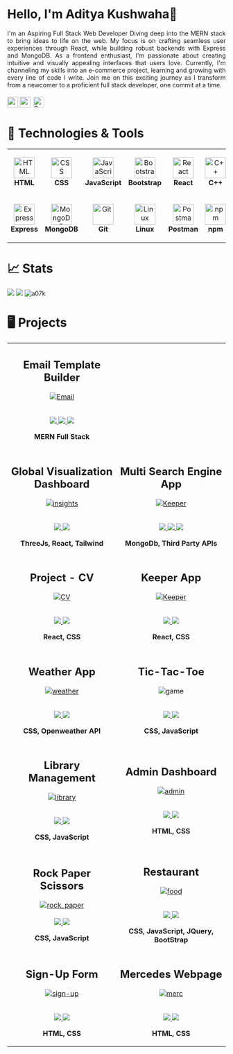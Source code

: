 # Hello, I'm Aditya Kushwaha👋

<div align="justify">
I'm an Aspiring Full Stack Web Developer
Diving deep into the MERN stack to bring ideas to life on the web.
My focus is on crafting seamless user experiences through React,
while building robust backends with Express and MongoDB.
As a frontend enthusiast, I'm passionate about creating
intuitive and visually appealing interfaces that users love.
Currently, I'm channeling my skills into an e-commerce project,
learning and growing with every line of code I write.
Join me on this exciting journey as I transform from a newcomer
to a proficient full stack developer, one commit at a time.
</div>
<br/>
<a href="mailto:kushwaha07adity@gmail.com"><img src="https://img.shields.io/badge/Gmail-D14836?style=for-the-badge&logo=gmail&logoColor=white" height=25></a>
<a href="https://www.linkedin.com/in/a07k"><img src="https://img.shields.io/badge/linkedin-%230077B5.svg?&style=for-the-badge&logo=linkedin&logoColor=white" height=25></a>
<a href="Aditya_Kushwaha_9326696796.pdf" target="_blank">
<img src="https://img.shields.io/badge/Resume-8A2BE2?style=for-the-badge" alt="Resume" style="height: 25px; background: white; padding: 2px; border-radius: 5px;">
</a>

<link rel="stylesheet" type='text/css' href="https://cdn.jsdelivr.net/gh/devicons/devicon@latest/devicon.min.css" />

# 🔧 Technologies & Tools

<table>
  <tr>
    <td align="center" height="108" width="108">
      <img
        src="https://cdn.jsdelivr.net/gh/devicons/devicon@latest/icons/html5/html5-original.svg"
        width="48"
        height="48"
        alt="HTML"
      />
      <br /><strong>HTML</strong>
    </td>
    <td align="center" height="108" width="108">
      <img
        src
="https://cdn.jsdelivr.net/gh/devicons/devicon@latest/icons/css3/css3-original.svg"
        width="48"
        height="48"
        alt="CSS"
      />
      <br /><strong>CSS</strong>
    </td>
    <td align="center" height="108" width="108">
      <img
        src="https://cdn.jsdelivr.net/gh/devicons/devicon@latest/icons/javascript/javascript-plain.svg"
        width="48"
        height="48"
        alt="JavaScript"
      />
      <br /><strong>JavaScript</strong>
    </td>
    <td align="center" height="108" width="108">
      <img
        src="https://cdn.jsdelivr.net/gh/devicons/devicon@latest/icons/bootstrap/bootstrap-original.svg"
        width="48"
        height="48"
        alt="Bootstrap"
      />
      <br /><strong>Bootstrap</strong>
    </td>
    <td align="center" height="108" width="108">
      <img
        src="https://cdn.jsdelivr.net/gh/devicons/devicon/icons/react/react-original.svg"
        width="48"
        height="48"
        alt="React"
      />
      <br /><strong>React</strong>
    </td>
    <td align="center" height="108" width="108">
      <img
        src="https://cdn.jsdelivr.net/gh/devicons/devicon@latest/icons/cplusplus/cplusplus-original.svg"
        width="48"
        height="48"
        alt="C++"
      />
      <br /><strong>C++</strong>
    </td>
    <td align="center" height="108" width="108">
      <img
        src="https://cdn.jsdelivr.net/gh/devicons/devicon@latest/icons/html5/html5-original.svg"
        width="48"
        height="48"
        alt="HTML"
      />
      <br /><strong>HTML</strong>
    </td>
    <td align="center" height="108" width="108">
      <img
        src
="https://cdn.jsdelivr.net/gh/devicons/devicon@latest/icons/css3/css3-original.svg"
        width="48"
        height="48"
        alt="CSS"
      />
      <br /><strong>CSS</strong>
    </td>
    <td align="center" height="108" width="108">
      <img
        src="https://cdn.jsdelivr.net/gh/devicons/devicon@latest/icons/javascript/javascript-plain.svg"
        width="48"
        height="48"
        alt="JavaScript"
      />
      <br /><strong>JavaScript</strong>
    </td>
    <td align="center" height="108" width="108">
      <img
        src="https://cdn.jsdelivr.net/gh/devicons/devicon@latest/icons/bootstrap/bootstrap-original.svg"
        width="48"
        height="48"
        alt="Bootstrap"
      />
      <br /><strong>Bootstrap</strong>
    </td>
    <td align="center" height="108" width="108">
      <img
        src="https://cdn.jsdelivr.net/gh/devicons/devicon/icons/react/react-original.svg"
        width="48"
        height="48"
        alt="React"
      />
      <br /><strong>React</strong>
    </td>
    <td align="center" height="108" width="108">
      <img
        src="https://cdn.jsdelivr.net/gh/devicons/devicon@latest/icons/nodejs/nodejs-original.svg"
        width="48"
        height="48"
        alt="Node"
      />
      <br /><strong>Node</strong>
    </td>
  </tr>
  <tr>
    <td align="center" height="108" width="108">
      <img
        src="https://cdn.jsdelivr.net/gh/devicons/devicon/icons/express/express-original.svg"
        width="48"
        height="48"
        alt="Express"
      />
      <br /><strong>Express</strong>
    </td>
    <td align="center" height="108" width="108">
      <img
        src="https://cdn.jsdelivr.net/gh/devicons/devicon/icons/mongodb/mongodb-original.svg"
        width="48"
        height="48"
        alt="MongoDB"
      />
      <br /><strong>MongoDB</strong>
    </td>
    <td align="center" height="108" width="108">
      <img
        src="https://cdn.jsdelivr.net/gh/devicons/devicon@latest/icons/git/git-original.svg"
        width="48"
        height="48"
        alt="Git"
      />
      <br /><strong>Git</strong>
    </td>
    <td align="center" height="108" width="108">
      <img
        src="https://cdn.jsdelivr.net/gh/devicons/devicon@latest/icons/linux/linux-original.svg"
        width="48"
        height="48"
        alt="Linux"
      />
      <br /><strong>Linux</strong>
    </td>
    <td align="center" height="108" width="108">
      <img
        src="https://cdn.jsdelivr.net/gh/devicons/devicon@latest/icons/postman/postman-original.svg"
        width="48"
        height="48"
        alt="Postman"
      />
      <br /><strong>Postman</strong>
    </td>
    <td align="center" height="108" width="108">
      <img
        src="https://cdn.jsdelivr.net/gh/devicons/devicon@latest/icons/npm/npm-original-wordmark.svg"
        width="48"
        height="48"
        alt="npm"
      />
      <br /><strong>npm</strong>
    </td>
    <td align="center" height="108" width="108">
      <img
        src="https://cdn.jsdelivr.net/gh/devicons/devicon@latest/icons/mysql/mysql-original.svg"
        width="48"
        height="48"
        alt="npm"
      />
      <br /><strong>MySql</strong>
    </td>
    
  </tr>
</table>

# 📈 Stats 

<img
  src="https://github-readme-stats.vercel.app/api?username=a07k&theme=vue-dark&show_icons=true&hide_border=true&hide_rank=true&count_private=true"
/>
<img
  src="https://github-readme-streak-stats.herokuapp.com/?user=a07k&theme=vue-dark&hide_border=true"
/>
<img src="https://github-readme-stats.vercel.app/api/top-langs?username=a07k&show_icons=true&locale=en&layout=compact&theme=vue-dark&hide_border=true" alt="a07k" />

<h1>🖥 Projects</h1>

<table>
  <tr>
    <td width='50%'>
      <h2 align='center'>Email Template Builder</h2>
      <div align='center'>  
        <a href='https://mail-forge.netlify.app/'>
          <img src='img/email-builder.png' alt='Email'/>
        </a>
        <br>
        <br>
        <p>
          <a href='https://github.com/A07K/emailBuilder-client'>
            <img src="icons/repo.svg"/>
          </a>
          <a href='https://github.com/A07K/emailBuilder-server'>
            <img src="icons/repo.svg"/>
          </a>
          <a href='https://mail-forge.netlify.app/'>
            <img src='icons/live.svg'/>
          </a>
        </p>
        <p><strong>MERN Full Stack</strong></p>
      </div>
    </td>
  </tr>
  <tr>
    <td width='50%'>
      <h2 align='center'>Global Visualization Dashboard</h2>
      <div align='center'>  
        <a href='https://starlit-hummingbird-1e7249.netlify.app/'>
          <img src='img/global-insights.png' alt='insights'/>
        </a>
        <br>
        <br>
        <p>
          <a href='https://github.com/A07K/global-data-client'>
            <img src="icons/repo.svg"/>
          </a>
          <a href='https://starlit-hummingbird-1e7249.netlify.app/'>
            <img src='icons/live.svg'/>
          </a>
        </p>
        <p><strong>ThreeJs, React, Tailwind</strong></p>
      </div>
    </td>
    <td width='50%'>
      <h2 align='center'>Multi Search Engine App</h2>
      <div align='center'>  
        <a href='https://frabjous-longma-66cd7b.netlify.app/'>
          <img src='img/multiple-search.png' alt='Keeper'/>
        </a>
        <br>
        <br>
        <p>
          <a href='https://github.com/A07K/search-engine-server'>
            <img src="icons/repo.svg"/>
          </a>
          <a href='https://github.com/A07K/search-engine-client'>
            <img src="icons/repo.svg"/>
          </a>
          <a href='https://frabjous-longma-66cd7b.netlify.app/'>
            <img src='icons/live.svg'/>
          </a>
        </p>
        <p><strong>MongoDb, Third Party APIs</strong></p>
      </div>
    </td>
  </tr>
  <tr>
    <td width='50%'>
      <h2 align='center'>Project - CV</h2>
      <div align='center'>  
        <a href='https://a07k.github.io/project-cv/'>
          <img src='img/resume1.png' alt='CV'/>
        </a>
        <br>
        <br>
        <p>
          <a href='https://github.com/A07K/project-cv/tree/main'>
            <img src="icons/repo.svg"/>
          </a>
          <a href='https://a07k.github.io/project-cv/'>
            <img src='icons/live.svg'/>
          </a>
        </p>
        <p><strong>React, CSS</strong></p>
      </div>
    </td>
    <td width='50%'>
      <h2 align='center'>Keeper App</h2>
      <div align='center'>  
        <a href='https://chronous.midstem.net/default-chronous/'>
          <img src='img/keeper.png' alt='Keeper'/>
        </a>
        <br>
        <br>
        <p>
          <a href='https://github.com/A07K/Project-Keeper_Note'>
            <img src="icons/repo.svg"/>
          </a>
          <a href='https://a07k.github.io/Project-Keeper_Note/'>
            <img src='icons/live.svg'/>
          </a>
        </p>
        <p><strong>React, CSS</strong></p>
      </div>
    </td>
  </tr>
  <tr>
    <td width='50%'>
      <h2 align='center'>Weather App</h2>
      <div align='center'>  
        <a href='https://a07k.github.io/Project-Weather_App/'>
          <img src='img/weather.png' alt='weather'/>
        </a>
        <br>
        <br>
        <p>
          <a href='https://a07k.github.io/Project-Weather_App/'>
            <img src="icons/repo.svg"/>
          </a>
            <a href='https://alex-dishen.github.io/streamers/'>
            <img src='icons/live.svg'/>
          </a>
        </p>
        <p><strong>CSS, Openweather API</strong></p>
      </div>
    </td>
    <td width='50%'>
      <h2 align='center'>Tic-Tac-Toe</h2>
      <div align='center'>  
        <img src='img/tic-tac-toe2.png' alt='game' />
        <br>
        <br>
        <p>
          <a href='https://github.com/A07K/Project-Tic-Tac-Toe'>
            <img src="icons/repo.svg"/>
          </a>
          <a href='https://a07k.github.io/Project-Tic-Tac-Toe/'>
            <img src='icons/live.svg'/>
          </a>
        </p>
        <p><strong>CSS, JavaScript</strong></p>
      </div>
    </td>
  </tr>
  <tr>
    <td width='50%'>
      <h2 align='center'>Library Management</h2>
      <div align='center'>  
        <a href="https://a07k.github.io/Project-Library/">
          <img src='img/library2.png' alt='library'/>
        </a>
        <br>
        <br>
        <p>
          <a href='https://github.com/A07K/Project-Library'>
            <img src="icons/repo.svg"/>
          </a>
          <a href='https://a07k.github.io/Project-Library/'>
            <img src='icons/live.svg'/>
          </a>
        </p>
        <p><strong>CSS, JavaScript</strong></p>
      </div>
    </td>
    <td width='50%'>
      <h2 align='center'>Admin Dashboard</h2>
      <div align='center'>  
        <a href='https://node-navigation.alex-dishen.repl.co'>
          <img src='img/admin.png' alt='admin'/>
        </a>
        <br>
        <br>
        <p>
          <a href='https://github.com/A07K/Project-Admin-Dashboard'>
            <img src="icons/repo.svg"/>
          </a>
          <a href='https://a07k.github.io/Project-Admin-Dashboard/'>
            <img src='icons/live.svg'/>
          </a>
        </p>
        <p><strong>HTML, CSS</strong></p>
      </div>
    </td>
  </tr>
  <tr>
    <td width='50%'>
      <h2 align='center'>Rock Paper Scissors</h2>
      <div align='center'>  
        <a href='https://a07k.github.io/Project-Rock-Paper-Scissors/'>
          <img src='img/rock_paper_game.png' alt='rock_paper'/>
        </a>
        <br>
        <br>
        <a href='https://github.com/A07K/Project-Rock-Paper-Scissors'>
          <img src='icons/repo.svg'/>
        </a>
        <a href='https://a07k.github.io/Project-Admin-Dashboard/'>
            <img src='icons/live.svg'/>
        </a>
        <p><strong>CSS, JavaScript</strong></p>
      </div>
    </td>
    <td width='50%'>
      <h2 align='center'>Restaurant</h2>
      <div align='center'>  
        <a href='https://alex-dishen.web.app'>
          <img src='img/food.png' alt='food'/>
        </a>
        <br>
        <br>
        <p>
          <a href='https://github.com/A07K/Project-Restaurant'>
            <img src="icons/repo.svg"/>
          </a>
          <a href='https://a07k.github.io/Project-Restaurant/'>
            <img src='icons/live.svg'/>
          </a>
        </p>
        <p><strong>CSS, JavaScript, JQuery, BootStrap</strong></p>
      </div>
    </td>
  </tr>
  <tr>
    <td width='50%'>
      <h2 align='center'>Sign-Up Form</h2>
      <div align='center'>  
        <a href='https://swipi.midstem.net'>
          <img src='img/sign-up.png' alt='sign-up'/>
        </a>
        <br>
        <br>
        <p>
          <a href='https://github.com/A07K/Project-Sign-up-Form'>
            <img src="icons/repo.svg"/>
          </a>
          <a href='https://a07k.github.io/Project-Sign-up-Form/'>
            <img src='icons/live.svg'/>
          </a>
        </p>
        <p><strong>HTML, CSS</strong></p>
      </div>
    </td>
    <td width='50%'>
      <h2 align='center'>Mercedes Webpage</h2>
      <div align='center'>  
        <a href='https://a07k.github.io/Mercedes/'>
          <img src='img/merc.png' alt='merc'/>
        </a>
        <br>
        <br>
        <p>
          <a href='https://github.com/A07K/Mercedes'>
            <img src="icons/repo.svg"/>
          </a>
          <a href='https://a07k.github.io/Mercedes/'>
            <img src='icons/live.svg'/>
          </a>
        </p>
        <p><strong>HTML, CSS</strong></p>
      </div>
    </td>
  </tr>
</table>
